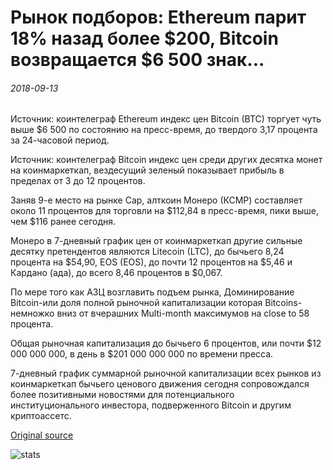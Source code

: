 # Рынок подборов: Ethereum парит 18% назад более $200, Bitcoin возвращается $6 500 знак...

###### 2018-09-13

Источник: коинтелеграф Ethereum индекс цен Bitcoin (BTC) торгует чуть выше $6 500 по состоянию на пресс-время, до твердого 3,17 процента за 24-часовой период.

Источник: коинтелеграф Bitcoin индекс цен среди других десятка монет на коинмаркеткап, вездесущий зеленый показывает прибыль в пределах от 3 до 12 процентов.

Заняв 9-е место на рынке Cap, алткоин Монеро (КСМР) составляет около 11 процентов для торговли на $112,84 в пресс-время, пики выше, чем $116 ранее сегодня.

Монеро в 7-дневный график цен от коинмаркеткап другие сильные десятку претендентов являются Litecoin (LTC), до бычьего 8,24 процента на $54,90, EOS (EOS), до почти 12 процентов на $5,46 и Кардано (ада), до всего 8,46 процентов в $0,067.

По мере того как АЗЦ возглавить подъем рынка, Доминирование Bitcoin-или доля полной рыночной капитализации которая Bitcoins-немножко вниз от вчерашних Multi-month максимумов на close to 58 процента.

Общая рыночная капитализация до бычьего 6 процентов, или почти $12 000 000 000, в день в $201 000 000 000 по времени пресса.

7-дневный график суммарной рыночной капитализации всех рынков из коинмаркеткап бычьего ценового движения сегодня сопровождался более позитивными новостями для потенциального институционального инвестора, подверженного Bitcoin и другим криптоассетс.

[Original source](https://cointelegraph.com/news/market-rebounds-ethereum-soars-18-back-over-200-bitcoin-regains-6-500-mark)

![stats](https://c.statcounter.com/11760860/0/a89fa40b/1/ "stats")